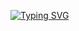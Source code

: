 [![Typing SVG](https://readme-typing-svg.herokuapp.com?color=%2336BCF7&lines=Отсосу+за+колбасу)](https://git.io/typing-svg)